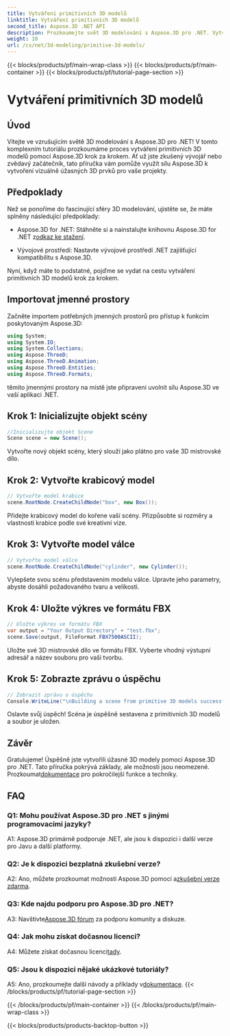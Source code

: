 ```yaml
---
title: Vytváření primitivních 3D modelů
linktitle: Vytváření primitivních 3D modelů
second_title: Aspose.3D .NET API
description: Prozkoumejte svět 3D modelování s Aspose.3D pro .NET. Vytvářejte úžasné primitivní modely bez námahy.
weight: 10
url: /cs/net/3d-modeling/primitive-3d-models/
---
```


{{< blocks/products/pf/main-wrap-class >}}
{{< blocks/products/pf/main-container >}}
{{< blocks/products/pf/tutorial-page-section >}}

# Vytváření primitivních 3D modelů

## Úvod

Vítejte ve vzrušujícím světě 3D modelování s Aspose.3D pro .NET! V tomto komplexním tutoriálu prozkoumáme proces vytváření primitivních 3D modelů pomocí Aspose.3D krok za krokem. Ať už jste zkušený vývojář nebo zvědavý začátečník, tato příručka vám pomůže využít sílu Aspose.3D k vytvoření vizuálně úžasných 3D prvků pro vaše projekty.

## Předpoklady

Než se ponoříme do fascinující sféry 3D modelování, ujistěte se, že máte splněny následující předpoklady:

-  Aspose.3D for .NET: Stáhněte si a nainstalujte knihovnu Aspose.3D for .NET z[odkaz ke stažení](https://releases.aspose.com/3d/net/).

- Vývojové prostředí: Nastavte vývojové prostředí .NET zajišťující kompatibilitu s Aspose.3D.

Nyní, když máte to podstatné, pojďme se vydat na cestu vytváření primitivních 3D modelů krok za krokem.

## Importovat jmenné prostory

Začněte importem potřebných jmenných prostorů pro přístup k funkcím poskytovaným Aspose.3D:

```csharp
using System;
using System.IO;
using System.Collections;
using Aspose.ThreeD;
using Aspose.ThreeD.Animation;
using Aspose.ThreeD.Entities;
using Aspose.ThreeD.Formats;
```

těmito jmennými prostory na místě jste připraveni uvolnit sílu Aspose.3D ve vaší aplikaci .NET.

## Krok 1: Inicializujte objekt scény

```csharp
//Inicializujte objekt Scene
Scene scene = new Scene();
```

Vytvořte nový objekt scény, který slouží jako plátno pro vaše 3D mistrovské dílo.

## Krok 2: Vytvořte krabicový model

```csharp
// Vytvořte model krabice
scene.RootNode.CreateChildNode("box", new Box());
```

Přidejte krabicový model do kořene vaší scény. Přizpůsobte si rozměry a vlastnosti krabice podle své kreativní vize.

## Krok 3: Vytvořte model válce

```csharp
// Vytvořte model válce
scene.RootNode.CreateChildNode("cylinder", new Cylinder());
```

Vylepšete svou scénu představením modelu válce. Upravte jeho parametry, abyste dosáhli požadovaného tvaru a velikosti.

## Krok 4: Uložte výkres ve formátu FBX

```csharp
// Uložte výkres ve formátu FBX
var output = "Your Output Directory" + "test.fbx";
scene.Save(output, FileFormat.FBX7500ASCII);
```

Uložte své 3D mistrovské dílo ve formátu FBX. Vyberte vhodný výstupní adresář a název souboru pro vaši tvorbu.

## Krok 5: Zobrazte zprávu o úspěchu

```csharp
// Zobrazit zprávu o úspěchu
Console.WriteLine("\nBuilding a scene from primitive 3D models successfully.\nFile saved at " + output);
```

Oslavte svůj úspěch! Scéna je úspěšně sestavena z primitivních 3D modelů a soubor je uložen.

## Závěr

 Gratulujeme! Úspěšně jste vytvořili úžasné 3D modely pomocí Aspose.3D pro .NET. Tato příručka pokrývá základy, ale možnosti jsou neomezené. Prozkoumat[dokumentace](https://reference.aspose.com/3d/net/) pro pokročilejší funkce a techniky.

## FAQ

### Q1: Mohu používat Aspose.3D pro .NET s jinými programovacími jazyky?

A1: Aspose.3D primárně podporuje .NET, ale jsou k dispozici i další verze pro Javu a další platformy.

### Q2: Je k dispozici bezplatná zkušební verze?

 A2: Ano, můžete prozkoumat možnosti Aspose.3D pomocí a[zkušební verze zdarma](https://releases.aspose.com/).

### Q3: Kde najdu podporu pro Aspose.3D pro .NET?

 A3: Navštivte[Aspose.3D fórum](https://forum.aspose.com/c/3d/18) za podporu komunity a diskuze.

### Q4: Jak mohu získat dočasnou licenci?

 A4: Můžete získat dočasnou licenci[tady](https://purchase.aspose.com/temporary-license/).

### Q5: Jsou k dispozici nějaké ukázkové tutoriály?

 A5: Ano, prozkoumejte další návody a příklady v[dokumentace](https://reference.aspose.com/3d/net/).
{{< /blocks/products/pf/tutorial-page-section >}}

{{< /blocks/products/pf/main-container >}}
{{< /blocks/products/pf/main-wrap-class >}}

{{< blocks/products/products-backtop-button >}}
